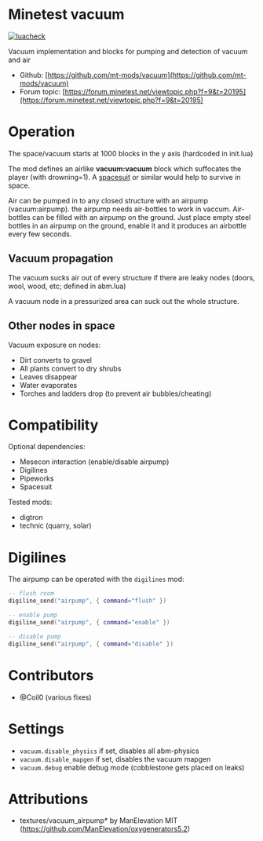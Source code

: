 # Minetest vacuum

[![luacheck](https://github.com/mt-mods/vacuum/workflows/luacheck/badge.svg)](https://github.com/mt-mods/vacuum/actions)

Vacuum implementation and blocks for pumping and detection of vacuum and air

* Github: [https://github.com/mt-mods/vacuum](https://github.com/mt-mods/vacuum)
* Forum topic: [https://forum.minetest.net/viewtopic.php?f=9&t=20195](https://forum.minetest.net/viewtopic.php?f=9&t=20195)

# Operation

The space/vacuum starts at 1000 blocks in the y axis (hardcoded in init.lua)

The mod defines an airlike **vacuum:vacuum** block which suffocates the player (with drowning=1).
A [spacesuit](https://github.com/mt-mods/spacesuit) or similar would help to survive in space.

Air can be pumped in to any closed structure with an airpump (vacuum:airpump).
the airpump needs air-bottles to work in vaccum. Air-bottles can be filled with an airpump on the ground.
Just place empty steel bottles in an airpump on the ground, enable it and it produces an airbottle every few seconds.

## Vacuum propagation

The vacuum sucks air out of every structure if there are leaky nodes (doors, wool, wood, etc; defined in abm.lua)

A vacuum node in a pressurized area can suck out the whole structure.

## Other nodes in space

Vacuum exposure on nodes:
* Dirt converts to gravel
* All plants convert to dry shrubs
* Leaves disappear
* Water evaporates
* Torches and ladders drop (to prevent air bubbles/cheating)

# Compatibility

Optional dependencies:
* Mesecon interaction (enable/disable airpump)
* Digilines
* Pipeworks
* Spacesuit

Tested mods:
* digtron
* technic (quarry, solar)

# Digilines

The airpump can be operated with the `digilines` mod:

```lua
-- flush room
digiline_send("airpump", { command="flush" })

-- enable pump
digiline_send("airpump", { command="enable" })

-- disable pump
digiline_send("airpump", { command="disable" })
```

# Contributors

* @Coil0 (various fixes)

# Settings

* `vacuum.disable_physics` if set, disables all abm-physics
* `vacuum.disable_mapgen` if set, disables the vacuum mapgen
* `vacuum.debug` enable debug mode (cobblestone gets placed on leaks)

# Attributions
* textures/vacuum_airpump* by ManElevation MIT (https://github.com/ManElevation/oxygenerators5.2)
